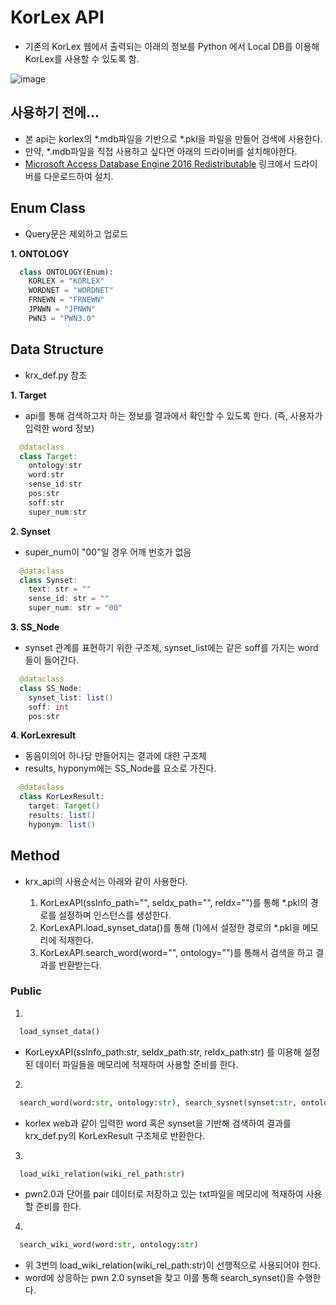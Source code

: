 # KorLex API
  - 기존의 KorLex 웹에서 출력되는 아래의 정보를 Python 에서 Local DB를 이용해 KorLex를 사용할 수 있도록 함.
  
  ![image](https://user-images.githubusercontent.com/30927066/148867056-a93b3536-89af-4354-944b-94022e9272f4.png)

  
## 사용하기 전에...
  - 본 api는 korlex의 \*.mdb파일을 기반으로 \*.pkl을 파일을 만들어 검색에 사용한다.
  - 만약, \*.mdb파일을 직접 사용하고 싶다면 아래의 드라이버를 설치해야한다.
  - [Microsoft Access Database Engine 2016 Redistributable](https://www.microsoft.com/en-us/download/details.aspx?id=54920) 링크에서 드라이버를 다운로드하여 설치.

## Enum Class
  - Query문은 제외하고 업로드
  
  **1. ONTOLOGY**
  ~~~python
    class ONTOLOGY(Enum):
      KORLEX = "KORLEX"
      WORDNET = "WORDNET"
      FRNEWN = "FRNEWN"
      JPNWN = "JPNWN"
      PWN3 = "PWN3.0"
  ~~~

## Data Structure
  - krx_def.py 참조
  
  **1. Target**
  
  - api를 통해 검색하고자 하는 정보를 결과에서 확인할 수 있도록 한다. (즉, 사용자가 입력한 word 정보)
  
  ~~~java
    @dataclass
    class Target:
      ontology:str
      word:str
      sense_id:str
      pos:str
      soff:str
      super_num:str
  ~~~
  
  **2. Synset**
  - super_num이 "00"일 경우 어깨 번호가 없음
  ~~~java
    @dataclass
    class Synset:
      text: str = ""
      sense_id: str = ""
      super_num: str = "00"
  ~~~

  **3. SS_Node**
  
  - synset 관계를 표현하기 위한 구조체, synset_list에는 같은 soff를 가지는 word들이 들어간다.
  
  ~~~java
    @dataclass
    class SS_Node:
      synset_list: list()
      soff: int
      pos:str
  ~~~
  
  **4. KorLexresult**
  
  - 동음이의어 하나당 만들어지는 결과에 대한 구조체
  - results, hyponym에는 SS_Node를 요소로 가진다.
  
  ~~~java
    @dataclass
    class KorLexResult:
      target: Target()
      results: list()
      hyponym: list()
  ~~~  

## Method
  - krx_api의 사용순서는 아래와 같이 사용한다.
    
    1) KorLexAPI(ssInfo_path="", seIdx_path="", reIdx="")를 통해 \*.pkl의 경로를 설정하며 인스턴스를 생성한다.
    2) KorLexAPI.load_synset_data()를 통해 (1)에서 설정한 경로의 \*.pkl을 메모리에 적재한다.
    3) KorLexAPI.search_word(word="", ontology="")를 통해서 검색을 하고 결과를 반환받는다.

  ### Public
  
  1. 

  ~~~python
    load_synset_data()
  ~~~
  
  - KorLeyxAPI(ssInfo_path:str, seIdx_path:str, reIdx_path:str) 를 이용해 설정된 데이터 파일들을 메모리에 적재하여 사용할 준비를 한다.
  
  2. 
  
  ~~~python 
    search_word(word:str, ontology:str), search_sysnet(synset:str, ontology:str)
  ~~~
  
  - korlex web과 같이 입력한 word 혹은 synset을 기반해 검색하여 결과를 krx_def.py의 KorLexResult 구조체로 반환한다.

  3.
  
  ~~~python
    load_wiki_relation(wiki_rel_path:str)
  ~~~
  
  - pwn2.0과 단어를 pair 데이터로 저장하고 있는 txt파일을 메모리에 적재하여 사용할 준비를 한다.

  4.
  
  ~~~python
    search_wiki_word(word:str, ontology:str)
  ~~~
  
  - 위 3번의 load_wiki_relation(wiki_rel_path:str)이 선행적으로 사용되어야 한다.
  - word에 상응하는 pwn 2.0 synset을 찾고 이를 통해 search_synset()을 수행한다.
